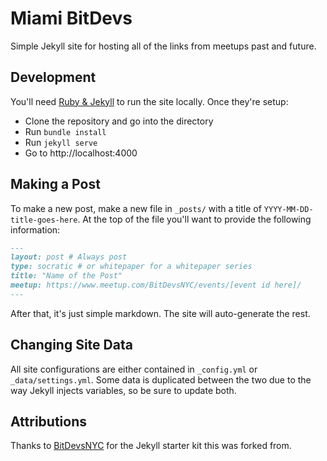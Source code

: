 # Miami BitDevs

Simple Jekyll site for hosting all of the links from meetups past and future.

## Development

You'll need [Ruby & Jekyll](https://jekyllrb.com/docs/installation/) to run the
site locally. Once they're setup:

* Clone the repository and go into the directory
* Run `bundle install`
* Run `jekyll serve`
* Go to http://localhost:4000

## Making a Post

To make a new post, make a new file in `_posts/` with a title of
`YYYY-MM-DD-title-goes-here`. At the top of the file you'll want to provide the
following information:

```md
---
layout: post # Always post
type: socratic # or whitepaper for a whitepaper series
title: "Name of the Post"
meetup: https://www.meetup.com/BitDevsNYC/events/[event id here]/
---
```

After that, it's just simple markdown. The site will auto-generate the rest.

## Changing Site Data

All site configurations are either contained in `_config.yml` or
`_data/settings.yml`. Some data is duplicated between the two due to the way
Jekyll injects variables, so be sure to update both.

## Attributions

Thanks to [BitDevsNYC](https://github.com/BitDevsNYC/BitDevsNYC.github.io) for the
Jekyll starter kit this was forked from.
